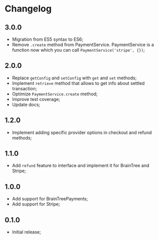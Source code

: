 # Changelog

## 3.0.0

- Migration from ES5 syntax to ES6;
- Remove `.create` method from PaymentService. PaymentService is a function now which you can call `PaymentService('stripe', {})`;

## 2.0.0

- Replace `getConfig` and `setConfig` with `get` and `set` methods;
- Implement `retrieve` method that allows to get info about settled transaction;
- Optimize `PaymentService.create` method;
- Improve test coverage;
- Update docs;

## 1.2.0

- Implement adding specific provider options in checkout and refund methods;

## 1.1.0

- Add `refund` feature to interface and implement it for BrainTree and Stripe;

## 1.0.0

- Add support for BrainTreePayments;
- Add support for Stripe;

## 0.1.0

- Initial release;
